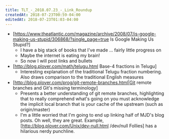 ```yaml
---
title: TLT_-_2018.07.23_-_Link_Roundup
createdAt: 2018-07-23T00:59-04:00
editedAt: 2018-07-23T01:03-04:00
---
```


* [https://www.theatlantic.com/magazine/archive/2008/07/is-google-making-us-stupid/306868/?single_page=true Is Google Making Us Stupid?]
  * I have a big stack of books that I've made ... fairly little progress on
  * Maybe the internet is eating my brain!
  * So now I will post links and bullets
* [http://blog.plover.com/math/telugu.html Base-4 fractions in Telugu]
  * Interesting explanation of the traditional Telugu fraction numbering. Also draws comparison to the traditional English measures
* [http://blog.plover.com/prog/git-remote-branches.html|Git remote branches and Git's missing terminology]
  * Presents a better understanding of git remote branches, highlighting that to really comprehend what's going on you must acknowledge the implicit local branch that is your cache of the upstream (such as origin/master)
  * I'm a little worried that I'm going to end up linking half of MJD's blog posts. Oh well, they are great. Example, [http://blog.plover.com/Unix/dev-null.html /dev/null Follies] has a hilarious nerdy punchline.


